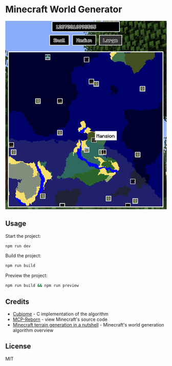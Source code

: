 # Minecraft World Generator

![Preview](./preview.png)

## Usage

Start the project:

```sh
npm run dev
```

Build the project:

```sh
npm run build
```

Preview the project:

```sh
npm run build && npm run preview
```

## Credits

- [Cubiome](https://github.com/Cubitect/cubiomes) - C implementation of the algorithm
- [MCP-Reborn](https://github.com/Hexeption/MCP-Reborn) - view Minecraft's source code
- [Minecraft terrain generation in a nutshell](https://www.youtube.com/watch?v=CSa5O6knuwI) - Minecraft's world generation algorithm overview

## License

MIT
